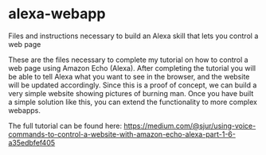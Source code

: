# alexa-webapp
Files and instructions necessary to build an Alexa skill that lets you control a web page

These are the files necessary to complete my tutorial on how to control a web page using Amazon Echo (Alexa).
After completing the tutorial you will be able to tell Alexa what you want to see in the browser, and the website will be updated accordingly. Since this is a proof of concept, we can build a very simple website showing pictures of burning man. Once you have built a simple solution like this, you can extend the functionality to more complex webapps.

The full tutorial can be found here:
https://medium.com/@sjur/using-voice-commands-to-control-a-website-with-amazon-echo-alexa-part-1-6-a35edbfef405
